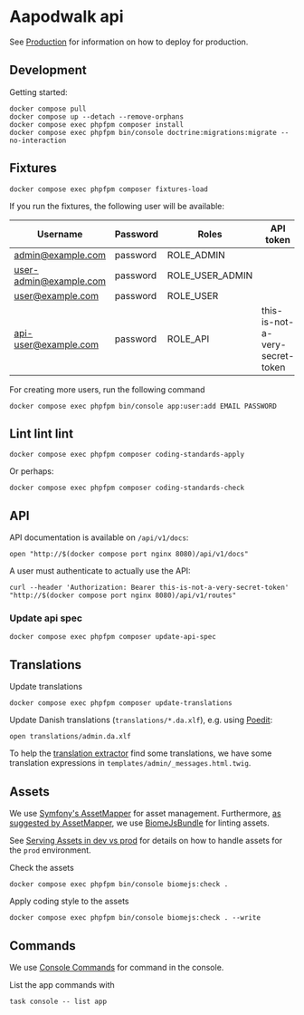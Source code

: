 # Aapodwalk api

See [Production](docs/Production.md) for information on how to deploy for production.

## Development

Getting started:

```shell name=install
docker compose pull
docker compose up --detach --remove-orphans
docker compose exec phpfpm composer install
docker compose exec phpfpm bin/console doctrine:migrations:migrate --no-interaction
```

## Fixtures

```shell name=fixtures-load
docker compose exec phpfpm composer fixtures-load
```

If you run the fixtures, the following user will be available:

| Username                 | Password | Roles           | API token                       |
|--------------------------|----------|-----------------|---------------------------------|
| <admin@example.com>      | password | ROLE_ADMIN      |                                 |
| <user-admin@example.com> | password | ROLE_USER_ADMIN |                                 |
| <user@example.com>       | password | ROLE_USER       |                                 |
| <api-user@example.com>   | password | ROLE_API        | this-is-not-a-very-secret-token |

For creating more users, run the following command

```shell
docker compose exec phpfpm bin/console app:user:add EMAIL PASSWORD
```

## Lint lint lint

```shell
docker compose exec phpfpm composer coding-standards-apply
```

Or perhaps:

```shell
docker compose exec phpfpm composer coding-standards-check
```

## API

API documentation is available on `/api/v1/docs`:

``` shell name=api-open-docs
open "http://$(docker compose port nginx 8080)/api/v1/docs"
```

A user must authenticate to actually use the API:

``` shell name=api-request
curl --header 'Authorization: Bearer this-is-not-a-very-secret-token' "http://$(docker compose port nginx 8080)/api/v1/routes"
```

### Update api spec

```shell
docker compose exec phpfpm composer update-api-spec
```

## Translations

Update translations

``` shell name=translations-update
docker compose exec phpfpm composer update-translations
```

Update Danish translations (`translations/*.da.xlf`), e.g. using [Poedit](https://poedit.net/):

``` shell
open translations/admin.da.xlf
```

To help the [translation
extractor](https://symfony.com/doc/current/translation.html#extracting-translation-contents-and-updating-catalogs-automatically)
find some translations, we have some translation expressions in `templates/admin/_messages.html.twig`.

## Assets

We use [Symfony's AssetMapper](https://symfony.com/doc/current/frontend/asset_mapper.html) for asset management.
Furthermore, [as suggested by
AssetMapper](https://symfony.com/doc/current/frontend/asset_mapper.html#can-i-lint-and-format-my-code), we use
[BiomeJsBundle](https://github.com/Kocal/BiomeJsBundle) for linting assets.

See [Serving Assets in dev vs
prod](https://symfony.com/doc/current/frontend/asset_mapper.html#serving-assets-in-dev-vs-prod) for details on how to
handle assets for the `prod` environment.

Check the assets

`docker compose exec phpfpm bin/console biomejs:check .`

Apply coding style to the assets

`docker compose exec phpfpm bin/console biomejs:check . --write`


## Commands

We use [Console Commands](https://symfony.com/doc/current/console.html) for command in the console.

List the app commands with

``` shell
task console -- list app
```
